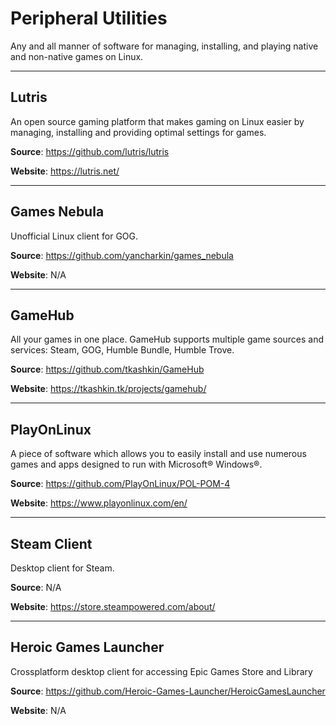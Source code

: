 # Peripheral Utilities  

Any and all manner of software for managing, installing, and playing native and non-native games on Linux.
___

## Lutris

An open source gaming platform that makes gaming on Linux easier by managing, installing and providing optimal settings for games.

**Source**: https://github.com/lutris/lutris

**Website**: https://lutris.net/
___

## Games Nebula

Unofficial Linux client for GOG.

**Source**: https://github.com/yancharkin/games_nebula

**Website**: N/A
___

## GameHub

All your games in one place. GameHub supports multiple game sources and services: Steam, GOG, Humble Bundle, Humble Trove.

**Source**: https://github.com/tkashkin/GameHub

**Website**: https://tkashkin.tk/projects/gamehub/
___

## PlayOnLinux

A piece of software which allows you to easily install and use numerous games and apps designed to run with Microsoft® Windows®.

**Source**: https://github.com/PlayOnLinux/POL-POM-4

**Website**: https://www.playonlinux.com/en/
___

## Steam Client

Desktop client for Steam.

**Source**: N/A

**Website**: https://store.steampowered.com/about/
___

## Heroic Games Launcher

Crossplatform desktop client for accessing Epic Games Store and Library

**Source**: https://github.com/Heroic-Games-Launcher/HeroicGamesLauncher

**Website**: N/A
